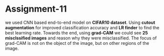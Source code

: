# Assignment-11

we used CNN based end-to-end model on **CIFAR10 dataset**.
Using **cutout augmentation** for improved classification accuracy and **LR finder** to find the best learning rate.
Towards the end, using **grad-CAM** we could see **25 misclssified images** and reason why they were misclassified. The focus of grad-CAM is not on the object of the image, but on other regions of the image.
